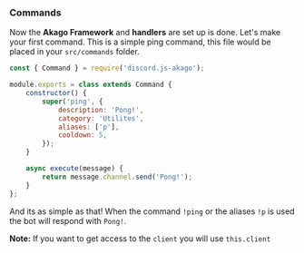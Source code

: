 ### Commands
Now the **Akago Framework** and **handlers** are set up is done. Let's make your first command.
This is a simple ping command, this file would be placed in your `src/commands` folder.
```JavaScript
const { Command } = require('discord.js-akago');

module.exports = class extends Command {
	constructor() {
		super('ping', {
			description: 'Pong!',
			category: 'Utilites',
			aliases: ['p'],
			cooldown: 5,
		});
	}

	async execute(message) {
		return message.channel.send('Pong!');
	}
};
```
And its as simple as that!
When the command `!ping` or the aliases `!p` is used the bot will respond with `Pong!`.

**Note:** If you want to get access to the `client` you will use `this.client`
